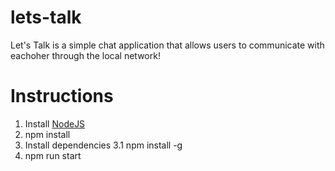 # lets-talk
Let's Talk is a simple chat application that allows users to communicate with eachoher through the local network!
# Instructions
1. Install [NodeJS](https://nodejs.org/en/download/)
2. npm install
3. Install dependencies
3.1 npm install -g
4. npm run start
